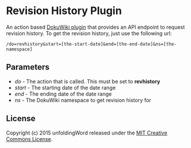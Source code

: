 Revision History Plugin
=======================

An action based [DokuWiki plugin](https://www.dokuwiki.org/devel:plugins) that provides an API endpoint to request revision history.  To get the revision history, just use the following url: 

`/do=revhistory&start=[the-start-date]&end=[the-end-date]&ns=[the-namespace]`

Parameters
----------

* *do* - The action that is called.  This must be set to **revhistory**
* *start* - The starting date of the date range
* *end* - The ending date of the date range
* *ns* - The DokuWiki namespace to get revision history for

License
-------

Copyright (c) 2015 unfoldingWord released under the [MIT Creative Commons License](http://creativecommons.org/licenses/MIT/).